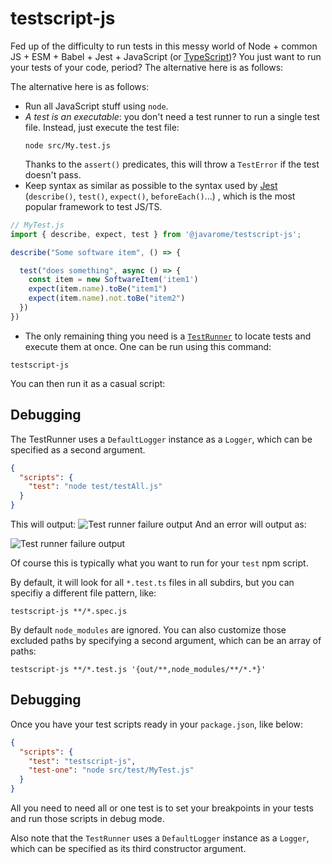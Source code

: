 # testscript-js

Fed up of the difficulty to run tests in this messy world of Node + common JS + ESM + Babel + Jest + JavaScript (or [TypeScript](https://www.npmjs.com/package/@javarome/testscript))?
You just want to run your tests of your code, period? The alternative here is as follows:

The alternative here is as follows:

- Run all JavaScript stuff using `node`.
- *A test is an executable*: you don't need a test runner to run a single test file. Instead, just execute the test file:
  ```
  node src/My.test.js
  ````
  Thanks to the `assert()` predicates, this will throw a `TestError` if the test doesn't pass.
- Keep syntax as similar as possible to the syntax used by [Jest](https://jestjs.io) (`describe()`, `test()`, `expect()`, `beforeEach()`...) , which is the most popular framework to test JS/TS.

```js
// MyTest.js
import { describe, expect, test } from '@javarome/testscript-js';

describe("Some software item", () => {

  test("does something", async () => {
    const item = new SoftwareItem('item1')
    expect(item.name).toBe("item1")
    expect(item.name).not.toBe("item2")
  })
})
```

- The only remaining thing you need is a [`TestRunner`](https://github.com/Javarome/testscript/blob/main/src/TestRunner.ts) to locate tests and execute them at once.
  One can be run using this command:

```
testscript-js
````

You can then run it as a casual script:

## Debugging

The TestRunner uses a `DefaultLogger` instance as a `Logger`, which can be specified as a second argument.

````json
{
  "scripts": {
    "test": "node test/testAll.js"
  }
}
````

This will output:
![Test runner failure output](docs/TestRunner-success.png)
And an error will output as:

![Test runner failure output](docs/TestRunner-fail.png)

Of course this is typically what you want to run for your `test` npm script.

By default, it will look for all `*.test.ts` files in all subdirs, 
but you can specifiy a different file pattern, like:

```
testscript-js **/*.spec.js 
````
By default `node_modules` are ignored. You can also customize those excluded paths by specifying a second argument, which can be an array of paths:
```
testscript-js **/*.test.js '{out/**,node_modules/**/*.*}'
```

## Debugging

Once you have your test scripts ready in your `package.json`, like below:

````json
{
  "scripts": {
    "test": "testscript-js",
    "test-one": "node src/test/MyTest.js"
  }
}
````

All you need to need all or one test is to set your breakpoints in your tests 
and run those scripts in debug mode.

Also note that the `TestRunner` uses a `DefaultLogger` instance as a `Logger`, which can be specified as its third constructor argument.
